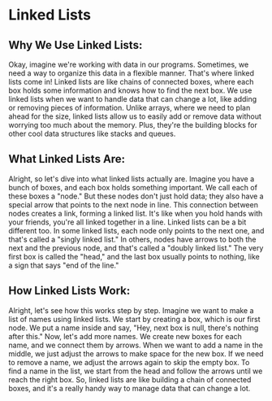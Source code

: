# Linked Lists

## Why We Use Linked Lists:

Okay, imagine we're working with data in our programs. Sometimes, we need a way to organize this data in a flexible manner. That's where linked lists come in! Linked lists are like chains of connected boxes, where each box holds some information and knows how to find the next box. We use linked lists when we want to handle data that can change a lot, like adding or removing pieces of information. Unlike arrays, where we need to plan ahead for the size, linked lists allow us to easily add or remove data without worrying too much about the memory. Plus, they're the building blocks for other cool data structures like stacks and queues.




## What Linked Lists Are:

Alright, so let's dive into what linked lists actually are. Imagine you have a bunch of boxes, and each box holds something important. We call each of these boxes a "node." But these nodes don't just hold data; they also have a special arrow that points to the next node in line. This connection between nodes creates a link, forming a linked list. It's like when you hold hands with your friends, you're all linked together in a line. Linked lists can be a bit different too. In some linked lists, each node only points to the next one, and that's called a "singly linked list." In others, nodes have arrows to both the next and the previous node, and that's called a "doubly linked list." The very first box is called the "head," and the last box usually points to nothing, like a sign that says "end of the line."




## How Linked Lists Work:

Alright, let's see how this works step by step. Imagine we want to make a list of names using linked lists. We start by creating a box, which is our first node. We put a name inside and say, "Hey, next box is null, there's nothing after this." Now, let's add more names. We create new boxes for each name, and we connect them by arrows. When we want to add a name in the middle, we just adjust the arrows to make space for the new box. If we need to remove a name, we adjust the arrows again to skip the empty box. To find a name in the list, we start from the head and follow the arrows until we reach the right box. So, linked lists are like building a chain of connected boxes, and it's a really handy way to manage data that can change a lot.